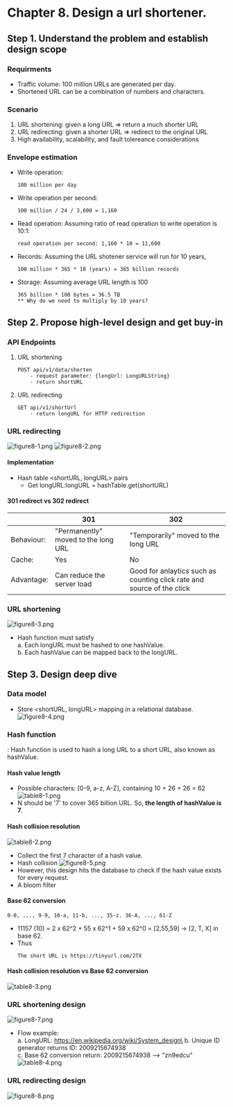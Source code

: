 # Chapter 8. Design a url shortener.

## Step 1. Understand the problem and establish design scope
### Requirments
- Traffic volume: 100 million URLs are generated per day.
- Shortened URL can be a combination of numbers and characters.

### Scenario
1. URL shortening: given a long URL => return a much shorter URL
2. URL redirecting: given a shorter URL => redirect to the original URL
3. High availability, scalability, and fault tolereance considerations

### Envelope estimation
- Write operation:
    ```
    100 million per day
    ```
- Write operation per second:
    ```
    100 million / 24 / 3,600 = 1,160
    ```
- Read operation: Assuming ratio of read operation to write operation is 10:1: 
    ```
    read operation per second: 1,160 * 10 = 11,600
    ```
- Records: Assuming the URL shotener service will run for 10 years, 
    ```
    100 million * 365 * 10 (years) = 365 billion records
    ```
- Storage: Assuming average URL length is 100
    ```
    365 billion * 100 bytes = 36.5 TB
    ** Why do we need to multiply by 10 years?
    ```

## Step 2. Propose high-level design and get buy-in
### API Endpoints
1. URL shortening
    ```
    POST api/v1/data/shorten
        - request parameter: {longUrl: LongURLString}
        - return shortURL
    ```
2. URL redirecting
    ```
    GET api/v1/shortUrl
        - return longURL for HTTP redirection
    ```

### URL redirecting
![figure8-1.png](donggu/figure8-1.png)
![figure8-2.png](donggu/figure8-2.png)

#### Implementation
- Hash table <shortURL, longURL> pairs
    - Get longURL:longURL = hashTable.get(shortURL)

#### 301 redirect vs 302 redirect
| | 301 | 302 |
| --- | --- | --- |
| Behaviour: | "Permanently" moved to the long URL | "Temporarily" moved to the long URL |
| Cache: | Yes | No |
| Advantage: | Can reduce the server load | Good for anlaytics such as counting click rate and source of the click |

### URL shortening
![figure8-3.png](donggu/figure8-3.png)
- Hash function must satisfy\
    a. Each longURL must be hashed to one hashValue.\
    b. Each hashValue can be mapped back to the longURL.

## Step 3. Design deep dive
### Data model
- Store <shortURL, longURL> mapping in a relational database.\
![figure8-4.png](donggu/figure8-4.png)

### Hash function
: Hash function is used to hash a long URL to a short URL, also known as hashValue.

#### Hash value length
- Possible characters: [0-9, a-z, A-Z], containing 10 + 26 + 26 = 62
![table8-1.png](donggu/table8-1.png)
- N should be '7' to cover 365 billion URL. So, **the length of hashValue is 7**.

#### Hash collision resolution
![table8-2.png](donggu/table8-2.png)
- Collect the first 7 character of a hash value.
- Hash collision
![figure8-5.png](donggu/figure8-5.png)
- However, this design hits the database to check if the hash value exists for every request.
- A bloom filter

#### Base 62 conversion
```
0-0, ..., 9-9, 10-a, 11-b, ..., 35-z. 36-A, ..., 61-Z
```
- 11157 (10) = 2 x 62^2 + 55 x 62^1 + 59 x 62^0 = [2,55,59] -> [2, T, X] in base 62.
- Thus
    ```
    The short URL is https://tinyurl.com/2TX
    ```

#### Hash collision resolution vs Base 62 conversion
![table8-3.png](donggu/table8-3.png)

### URL shortening design
![figure8-7.png](donggu/figure8-7.png)
- Flow example:\
    a. LongURL: https://en.wikipedia.org/wiki/System_design\
    b. Unique ID generator returns ID: 2009215674938\
    c. Base 62 conversion return: 2009215674938 --> "zn9edcu"\
    ![table8-4.png](donggu/table8-4.png)

### URL redirecting design
![figure8-8.png](donggu/figure8-8.png)
